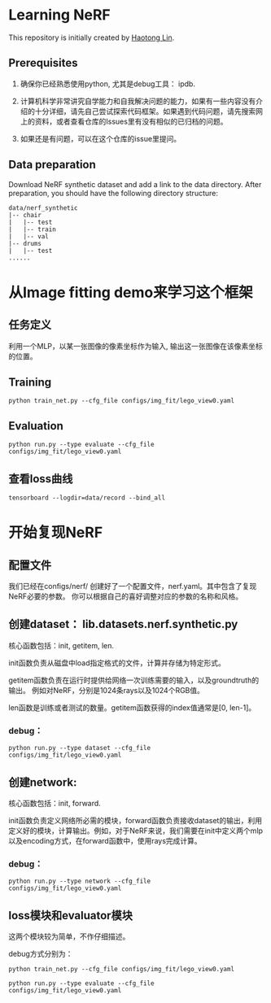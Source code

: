 # Learning NeRF

This repository is initially created by [Haotong Lin](https://haotongl.github.io/).

## Prerequisites

1. 确保你已经熟悉使用python, 尤其是debug工具： ipdb.

2. 计算机科学非常讲究自学能力和自我解决问题的能力，如果有一些内容没有介绍的十分详细，请先自己尝试探索代码框架。如果遇到代码问题，请先搜索网上的资料，或者查看仓库的Issues里有没有相似的已归档的问题。

3. 如果还是有问题，可以在这个仓库的issue里提问。

## Data preparation

Download NeRF synthetic dataset and add a link to the data directory. After preparation, you should have the following directory structure: 
```
data/nerf_synthetic
|-- chair
|   |-- test
|   |-- train
|   |-- val
|-- drums
|   |-- test
......
```


# 从Image fitting demo来学习这个框架


## 任务定义

利用一个MLP，以某一张图像的像素坐标作为输入, 输出这一张图像在该像素坐标的位置。


## Training

```
python train_net.py --cfg_file configs/img_fit/lego_view0.yaml
```

## Evaluation

```
python run.py --type evaluate --cfg_file configs/img_fit/lego_view0.yaml
```

## 查看loss曲线

```
tensorboard --logdir=data/record --bind_all
```


# 开始复现NeRF

## 配置文件

我们已经在configs/nerf/ 创建好了一个配置文件，nerf.yaml。其中包含了复现NeRF必要的参数。
你可以根据自己的喜好调整对应的参数的名称和风格。


## 创建dataset： lib.datasets.nerf.synthetic.py

核心函数包括：init, getitem, len.

init函数负责从磁盘中load指定格式的文件，计算并存储为特定形式。

getitem函数负责在运行时提供给网络一次训练需要的输入，以及groundtruth的输出。
例如对NeRF，分别是1024条rays以及1024个RGB值。

len函数是训练或者测试的数量。getitem函数获得的index值通常是[0, len-1]。


### debug：

```
python run.py --type dataset --cfg_file configs/img_fit/lego_view0.yaml
```

## 创建network:

核心函数包括：init, forward.

init函数负责定义网络所必需的模块，forward函数负责接收dataset的输出，利用定义好的模块，计算输出。例如，对于NeRF来说，我们需要在init中定义两个mlp以及encoding方式，在forward函数中，使用rays完成计算。


### debug：

```
python run.py --type network --cfg_file configs/img_fit/lego_view0.yaml
```

## loss模块和evaluator模块

这两个模块较为简单，不作仔细描述。


debug方式分别为：

```
python train_net.py --cfg_file configs/img_fit/lego_view0.yaml
```


```
python run.py --type evaluate --cfg_file configs/img_fit/lego_view0.yaml
```
